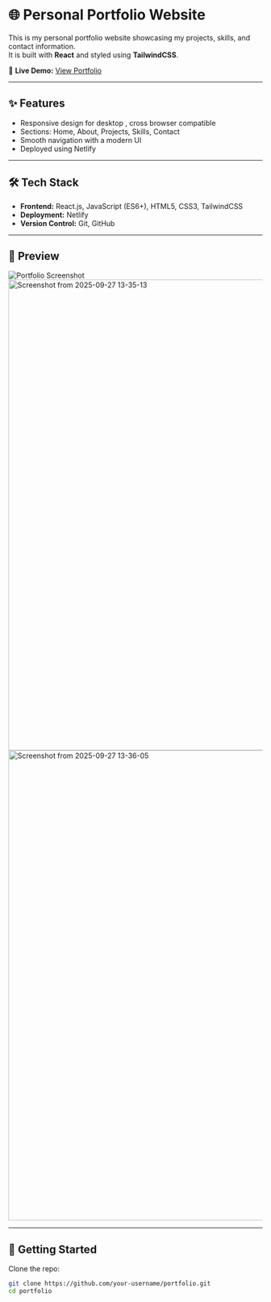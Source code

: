 # 🌐 Personal Portfolio Website  

This is my personal portfolio website showcasing my projects, skills, and contact information.  
It is built with **React** and styled using **TailwindCSS**.  

🔗 **Live Demo:** [View Portfolio](https://nidhirajp.netlify.app/)  

---

## ✨ Features  
- Responsive design for desktop , cross browser compatible 
- Sections: Home, About, Projects, Skills, Contact  
- Smooth navigation with a modern UI  
- Deployed using Netlify  

---

## 🛠️ Tech Stack  
- **Frontend:** React.js, JavaScript (ES6+), HTML5, CSS3, TailwindCSS  
- **Deployment:** Netlify  
- **Version Control:** Git, GitHub  

---

## 📸 Preview  
![Portfolio Screenshot](<img width="1831" height="938" alt="Screenshot from 2025-09-27 13-33-47" src="https://github.com/user-attachments/assets/0e24e7d8-0dff-4242-b9c2-c85edbc11207" />
)  
<img width="1834" height="933" alt="Screenshot from 2025-09-27 13-35-13" src="https://github.com/user-attachments/assets/5db88e61-e004-455f-af74-826143b13b3c" />
<img width="1829" height="932" alt="Screenshot from 2025-09-27 13-36-05" src="https://github.com/user-attachments/assets/ab06ea3c-993b-4d89-8ad4-03708ffc9236" />


---

## 🚀 Getting Started  

Clone the repo:
```bash
git clone https://github.com/your-username/portfolio.git
cd portfolio

